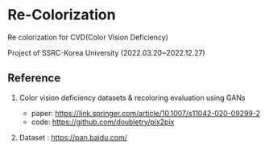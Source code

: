 # Re-Colorization


Re colorization for CVD(Color Vision Deficiency)

Project of SSRC-Korea University (2022.03.20~2022.12.27)

## Reference

1. Color vision deficiency datasets & recoloring evaluation using GANs 
   - paper: https://link.springer.com/article/10.1007/s11042-020-09299-2
   - code: https://github.com/doubletry/pix2pix
   
2. Dataset : https://pan.baidu.com/
